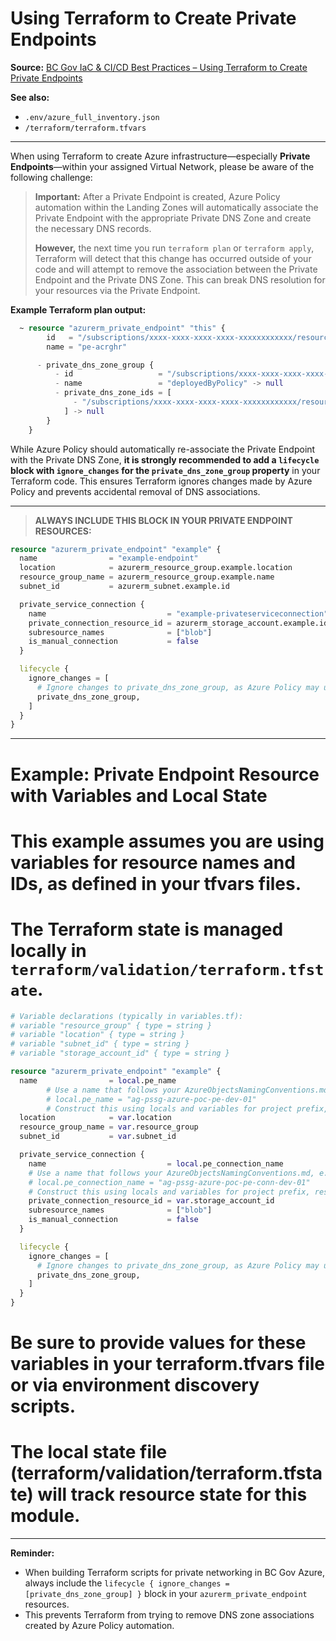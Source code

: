 # Using Terraform to Create Private Endpoints

**Source:** [BC Gov IaC & CI/CD Best Practices – Using Terraform to Create Private Endpoints](https://developer.gov.bc.ca/docs/default/component/public-cloud-techdocs/azure/best-practices/iac-and-ci-cd/#using-terraform-to-create-private-endpoints)

**See also:**
- `.env/azure_full_inventory.json`
- `/terraform/terraform.tfvars`

---

When using Terraform to create Azure infrastructure—especially **Private Endpoints**—within your assigned Virtual Network, please be aware of the following challenge:

> **Important:**
> After a Private Endpoint is created, Azure Policy automation within the Landing Zones will automatically associate the Private Endpoint with the appropriate Private DNS Zone and create the necessary DNS records.
> 
> **However,** the next time you run `terraform plan` or `terraform apply`, Terraform will detect that this change has occurred outside of your code and will attempt to remove the association between the Private Endpoint and the Private DNS Zone. This can break DNS resolution for your resources via the Private Endpoint.

**Example Terraform plan output:**

```terraform
  ~ resource "azurerm_private_endpoint" "this" {
        id   = "/subscriptions/xxxx-xxxx-xxxx-xxxx-xxxxxxxxxxxx/resourceGroups/caf-ghr/providers/Microsoft.Network/privateEndpoints/pe-acrghr"
        name = "pe-acrghr"

      - private_dns_zone_group {
          - id                   = "/subscriptions/xxxx-xxxx-xxxx-xxxx-xxxxxxxxxxxx/resourceGroups/caf-ghr/providers/Microsoft.Network/privateEndpoints/pe-acrghr/privateDnsZoneGroups/deployedByPolicy" -> null
          - name                 = "deployedByPolicy" -> null
          - private_dns_zone_ids = [
              - "/subscriptions/xxxx-xxxx-xxxx-xxxx-xxxxxxxxxxxx/resourceGroups/bcgov-managed-lz-forge-dns/providers/Microsoft.Network/privateDnsZones/privatelink.azurecr.io",
            ] -> null
        }
    }
```

While Azure Policy should automatically re-associate the Private Endpoint with the Private DNS Zone, **it is strongly recommended to add a `lifecycle` block with `ignore_changes` for the `private_dns_zone_group` property** in your Terraform code. This ensures Terraform ignores changes made by Azure Policy and prevents accidental removal of DNS associations.

---

> **ALWAYS INCLUDE THIS BLOCK IN YOUR PRIVATE ENDPOINT RESOURCES:**

```terraform
resource "azurerm_private_endpoint" "example" {
  name                = "example-endpoint"
  location            = azurerm_resource_group.example.location
  resource_group_name = azurerm_resource_group.example.name
  subnet_id           = azurerm_subnet.example.id

  private_service_connection {
    name                           = "example-privateserviceconnection"
    private_connection_resource_id = azurerm_storage_account.example.id
    subresource_names              = ["blob"]
    is_manual_connection           = false
  }

  lifecycle {
    ignore_changes = [
      # Ignore changes to private_dns_zone_group, as Azure Policy may update it automatically.
      private_dns_zone_group,
    ]
  }
}
```

---

# Example: Private Endpoint Resource with Variables and Local State

# This example assumes you are using variables for resource names and IDs, as defined in your tfvars files.
# The Terraform state is managed locally in `terraform/validation/terraform.tfstate`.

```terraform
# Variable declarations (typically in variables.tf):
# variable "resource_group" { type = string }
# variable "location" { type = string }
# variable "subnet_id" { type = string }
# variable "storage_account_id" { type = string }

resource "azurerm_private_endpoint" "example" {
  name                = local.pe_name
        # Use a name that follows your AzureObjectsNamingConventions.md, e.g.:
        # local.pe_name = "ag-pssg-azure-poc-pe-dev-01"
        # Construct this using locals and variables for project prefix, resource type, environment, and sequence.
  location            = var.location
  resource_group_name = var.resource_group
  subnet_id           = var.subnet_id

  private_service_connection {
    name                           = local.pe_connection_name
    # Use a name that follows your AzureObjectsNamingConventions.md, e.g.:
    # local.pe_connection_name = "ag-pssg-azure-poc-pe-conn-dev-01"
    # Construct this using locals and variables for project prefix, resource type, environment, and sequence.
    private_connection_resource_id = var.storage_account_id
    subresource_names              = ["blob"]
    is_manual_connection           = false
  }

  lifecycle {
    ignore_changes = [
      # Ignore changes to private_dns_zone_group, as Azure Policy may update it automatically.
      private_dns_zone_group,
    ]
  }
}
```

# Be sure to provide values for these variables in your terraform.tfvars file or via environment discovery scripts.
# The local state file (terraform/validation/terraform.tfstate) will track resource state for this module.

---

**Reminder:**
- When building Terraform scripts for private networking in BC Gov Azure, always include the `lifecycle { ignore_changes = [private_dns_zone_group] }` block in your `azurerm_private_endpoint` resources.
- This prevents Terraform from trying to remove DNS zone associations created by Azure Policy automation.
